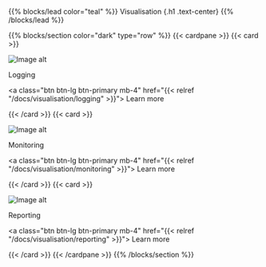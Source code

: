 {{% blocks/lead color="teal" %}}
Visualisation
{.h1 .text-center}
{{% /blocks/lead %}}

{{% blocks/section color="dark" type="row" %}}
{{< cardpane >}}
{{< card >}}

![Image alt](/logging.png)

Logging

<a class="btn btn-lg btn-primary mb-4" href="{{< relref "/docs/visualisation/logging" >}}">
Learn more <i class="fas fa-arrow-alt-circle-right ms-2"></i>
</a>

{{< /card >}}
{{< card >}}

![Image alt](/monitoring.png)

Monitoring

<a class="btn btn-lg btn-primary mb-4" href="{{< relref "/docs/visualisation/monitoring" >}}">
Learn more <i class="fas fa-arrow-alt-circle-right ms-2"></i>
</a>

{{< /card >}}
{{< card >}}

![Image alt](/reporting.png)

Reporting

<a class="btn btn-lg btn-primary mb-4" href="{{< relref "/docs/visualisation/reporting" >}}">
Learn more <i class="fas fa-arrow-alt-circle-right ms-2"></i>
</a>

{{< /card >}}
{{< /cardpane >}}
{{% /blocks/section %}}